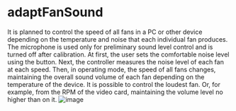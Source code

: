 # adaptFanSound
It is planned to control the speed of all fans in a PC or other device depending on the temperature and noise that each individual fan produces.
  The microphone is used only for preliminary sound level control and is turned off after calibration.
  At first, the user sets the comfortable noise level using the button. Next, the controller measures the noise level of each fan at each speed. Then, in operating mode, the speed of all fans changes, maintaining the overall sound volume of each fan depending on the temperature of the device.
It is possible to control the loudest fan. Or, for example, from the RPM of the video card, maintaining the volume level no higher than on it.
![image](https://github.com/user-attachments/assets/7ac4519e-57f0-4455-8e0e-641d0a0c2f79)


